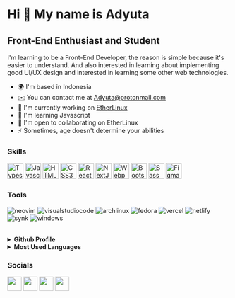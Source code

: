 Hi 👋 My name is Adyuta
=======================

Front-End Enthusiast and Student
--------------------------------

I'm learning to be a Front-End Developer, the reason is simple because it's easier to understand. And also interested in learning about implementing good UI/UX design and interested in learning some other web technologies.

* 🌍  I'm based in Indonesia
* ✉️  You can contact me at [Adyuta@protonmail.com](mailto:Adyuta@protonmail.com)
* 🚀  I'm currently working on [EtherLinux](http://ether-linux.org)
* 🧠  I'm learning Javascript
* 🤝  I'm open to collaborating on EtherLinux
* ⚡  Sometimes, age doesn't determine your abilities

### Skills

<p align="left">
<a href="https://www.typescriptlang.org/" target="_blank" rel="noreferrer"><img src="https://raw.githubusercontent.com/danielcranney/readme-generator/main/public/icons/skills/typescript-colored.svg" width="36" height="36" alt="Typescript" /></a>
<a href="https://developer.mozilla.org/en-US/docs/Web/JavaScript" target="_blank" rel="noreferrer"><img src="https://raw.githubusercontent.com/danielcranney/readme-generator/main/public/icons/skills/javascript-colored.svg" width="36" height="36" alt="Javascript" /></a>
<a href="https://developer.mozilla.org/en-US/docs/Glossary/HTML5" target="_blank" rel="noreferrer"><img src="https://raw.githubusercontent.com/danielcranney/readme-generator/main/public/icons/skills/html5-colored.svg" width="36" height="36" alt="HTML5" /></a>
<a href="https://www.w3.org/TR/CSS/#css" target="_blank" rel="noreferrer"><img src="https://raw.githubusercontent.com/danielcranney/readme-generator/main/public/icons/skills/css3-colored.svg" width="36" height="36" alt="CSS3" /></a>
<a href="https://reactjs.org/" target="_blank" rel="noreferrer"><img src="https://raw.githubusercontent.com/danielcranney/readme-generator/main/public/icons/skills/react-colored.svg" width="36" height="36" alt="React" /></a>
<a href="https://nextjs.org/docs" target="_blank" rel="noreferrer"><img src="https://raw.githubusercontent.com/danielcranney/readme-generator/main/public/icons/skills/nextjs-colored-dark.svg" width="36" height="36" alt="NextJs" /></a>
<a href="https://webpack.js.org/" target="_blank" rel="noreferrer"><img src="https://raw.githubusercontent.com/danielcranney/readme-generator/main/public/icons/skills/webpack-colored.svg" width="36" height="36" alt="Webpack" /></a>
<a href="https://getbootstrap.com/" target="_blank" rel="noreferrer"><img src="https://raw.githubusercontent.com/danielcranney/readme-generator/main/public/icons/skills/bootstrap-colored.svg" width="36" height="36" alt="Bootstrap" /></a>
<a href="https://sass-lang.com/" target="_blank" rel="noreferrer"><img src="https://raw.githubusercontent.com/danielcranney/readme-generator/main/public/icons/skills/sass-colored.svg" width="36" height="36" alt="Sass" /></a>
<a href="https://www.figma.com/" target="_blank" rel="noreferrer"><img src="https://raw.githubusercontent.com/danielcranney/readme-generator/main/public/icons/skills/figma-colored.svg" width="36" height="36" alt="Figma" /></a>
</p>

### Tools
![neovim](https://img.shields.io/badge/neovim-57A143?&style=for-the-badge&logo=neovim&logoColor=white)
![visualstudiocode](https://img.shields.io/badge/vscode-007ACC?&style=for-the-badge&logo=visualstudiocode&logoColor=white)
![archlinux](https://img.shields.io/badge/archlinux-1793D1?&style=for-the-badge&logo=archlinux&logoColor=white)
![fedora](https://img.shields.io/badge/fedora-51A2DA?&style=for-the-badge&logo=fedora&logoColor=white)
![vercel](https://img.shields.io/badge/vercel-000000?&style=for-the-badge&logo=Vercel&logoColor=white)
![netlify](https://img.shields.io/badge/netlify-00C7B7?&style=for-the-badge&logo=Netlify&logoColor=white)
![synk](https://img.shields.io/badge/snyk-4C4A73?&style=for-the-badge&logo=Snyk&logoColor=white)
![windows](https://img.shields.io/badge/windows-0078D6?&style=for-the-badge&logo=Windows&logoColor=white)

<br />
<details>
  <summary><b>Github Profile</b></summary>
<img src="https://github-profile-summary-cards.vercel.app/api/cards/profile-details?username=adyuta447&theme=dracula"/>
</details>
<details>
  <summary><b>Most Used Languages</b></summary>
 <img alt="Most Used Languages" src="https://github-readme-stats.vercel.app/api/top-langs/?username=adyuta447&langs_count=12&layout=compact&theme=dracula" />
 <img src="https://github-profile-summary-cards.vercel.app/api/cards/most-commit-language?username=adyuta447&theme=dracula" />
</details>

### Socials

<p align="left"> <a href="https://discord.com/users/K0oceng#9156" target="_blank" rel="noreferrer"><img src="https://raw.githubusercontent.com/danielcranney/readme-generator/main/public/icons/socials/discord.svg" width="32" height="32" /></a> <a href="https://www.github.com/adyuta447" target="_blank" rel="noreferrer"><img src="https://raw.githubusercontent.com/danielcranney/readme-generator/main/public/icons/socials/github-dark.svg" width="32" height="32" /></a> <a href="http://www.instagram.com/atuuuy_" target="_blank" rel="noreferrer"><img src="https://raw.githubusercontent.com/danielcranney/readme-generator/main/public/icons/socials/instagram.svg" width="32" height="32" /></a> <a href="https://www.twitter.com/Kooceng_Peduli" target="_blank" rel="noreferrer"><img src="https://raw.githubusercontent.com/danielcranney/readme-generator/main/public/icons/socials/twitter.svg" width="32" height="32" /></a></p>

